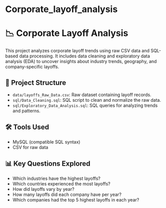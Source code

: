 # Corporate_layoff_analysis

# 📉 Corporate Layoff Analysis

This project analyzes corporate layoff trends using raw CSV data and SQL-based data processing. It includes data cleaning and exploratory data analysis (EDA) to uncover insights about industry trends, geography, and company-specific layoffs.

## 📂 Project Structure

- `data/layoffs_Raw_Data.csv`: Raw dataset containing layoff records.
- `sql/Data_Cleaning.sql`: SQL script to clean and normalize the raw data.
- `sql/Exploratory_Data_Analysis.sql`: SQL queries for analyzing trends and patterns.

## 🛠️ Tools Used

- MySQL (compatible SQL syntax)
- CSV for raw data

## 📊 Key Questions Explored

- Which industries have the highest layoffs?
- Which countries experienced the most layoffs?
- How did layoffs vary by year?
- How many layoffs did each company have per year?
- Which companies had the top 5 highest layoffs in each year?

